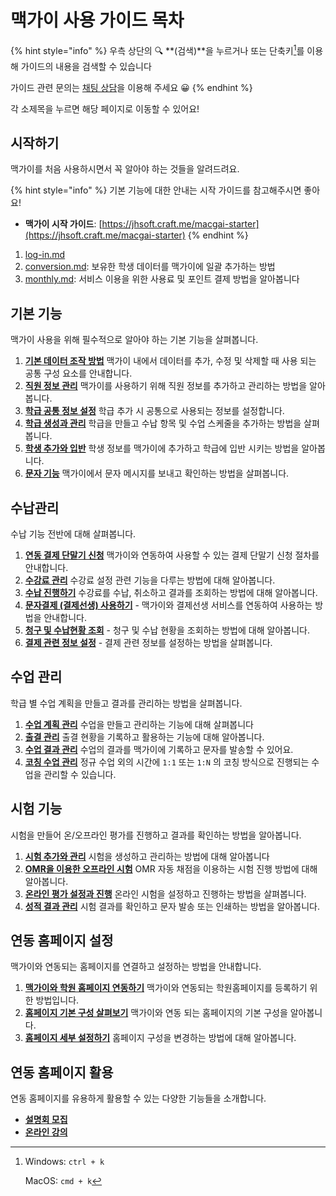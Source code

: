 # 맥가이 사용 가이드 목차

{% hint style="info" %}
우측 상단의 🔍 **(검색)**을 누르거나 또는 단축키[^1]를 이용해 가이드의 내용을 검색할 수 있습니다

가이드 관련 문의는 [채팅 상담](https://macgai7.channel.io/lounge)을 이용해 주세요 :grinning:
{% endhint %}

각 소제목을 누르면 해당 페이지로 이동할 수 있어요!

## 시작하기

맥가이를 처음 사용하시면서 꼭 알아야 하는 것들을 알려드려요.

{% hint style="info" %}
기본 기능에 대한 안내는 시작 가이드를 참고해주시면 좋아요!

* **맥가이 시작 가이드**: [https://jhsoft.craft.me/macgai-starter](https://jhsoft.craft.me/macgai-starter)
{% endhint %}

1. [log-in.md](get-started/log-in.md "mention")
2. [conversion.md](get-started/conversion.md "mention"): 보유한 학생 데이터를 맥가이에 일괄 추가하는 방법
3. [monthly.md](get-started/monthly.md "mention"): 서비스 이용을 위한 사용료 및 포인트 결제 방법을 알아봅니다

## 기본 기능

맥가이 사용을 위해 필수적으로 알아야 하는 기본 기능을 살펴봅니다.

1. [**기본 데이터 조작 방법**](basic-features/data.md) 맥가이 내에서 데이터를 추가, 수정 및 삭제할 때 사용 되는 공통 구성 요소를 안내합니다.
2. [**직원 정보 관리**](basic-features/staff-basic/) 맥가이를 사용하기 위해 직원 정보를 추가하고 관리하는 방법을 알아봅니다.
3. [**학급 공통 정보 설정**](basic-features/class-setting/) 학급 추가 시 공통으로 사용되는 정보를 설정합니다.
4. [**학급 생성과 관리**](basic-features/class/) 학급을 만들고 수납 항목 및 수업 스케줄을 추가하는 방법을 살펴봅니다.
5. [**학생 추가와 입반**](basic-features/student/) 학생 정보를 맥가이에 추가하고 학급에 입반 시키는 방법을 알아봅니다.
6. [**문자 기능**](basic-features/message/) 맥가이에서 문자 메시지를 보내고 확인하는 방법을 살펴봅니다.

## 수납관리

수납 기능 전반에 대해 살펴봅니다.

1. [**연동 결제 단말기 신청**](get-started/allthatpay.md) 맥가이와 연동하여 사용할 수 있는 결제 단말기 신청 절차를 안내합니다.
2. [**수강료 관리**](payments/tuition-mgmt/)  수강료 설정 관련 기능을 다루는 방법에 대해 알아봅니다.
3. [**수납 진행하기**](payments/receiving/) 수강료를 수납, 취소하고 결과를 조회하는 방법에 대해 알아봅니다.
4. [**문자결제 (결제선생) 사용하기**](payments/payssam/) - 맥가이와 결제선생 서비스를 연동하여 사용하는 방법을 안내합니다.
5. [**청구 및 수납현황 조회**](payments/lookup/) - 청구 및 수납 현황을 조회하는 방법에 대해 알아봅니다.
6. [**결제 관련 정보 설정**](payments/info.md) - 결제 관련 정보를 설정하는 방법을 살펴봅니다.

## 수업 관리

학급 별 수업 계획을 만들고 결과를 관리하는 방법을 살펴봅니다.

1. [**수업 계획 관리**](class/planning/) 수업을 만들고 관리하는 기능에 대해 살펴봅니다
2. [**출결 관리**](class/attendance/) 출결 현황을 기록하고 활용하는 기능에 대해 알아봅니다.
3. [**수업 결과 관리**](class/results/) 수업의 결과를 맥가이에 기록하고 문자를 발송할 수 있어요.
4. [**코칭 수업 관리**](class/coaching/) 정규 수업 외의 시간에 `1:1` 또는 `1:N` 의 코칭 방식으로 진행되는 수업을 관리할 수 있습니다.

## 시험 기능

시험을 만들어 온/오프라인 평가를 진행하고 결과를 확인하는 방법을 알아봅니다.

1. [**시험 추가와 관리**](test/add-test/) 시험을 생성하고 관리하는 방법에 대해 알아봅니다
2. [**OMR을 이용한 오프라인 시험**](test/omr/) OMR 자동 채점을 이용하는 시험 진행 방법에 대해 알아봅니다.
3. [**온라인 평가 설정과 진행**](test/online.md) 온라인 시험을 설정하고 진행하는 방법을 살펴봅니다.
4. [**성적 결과 관리**](test/test-result/) 시험 결과를 확인하고 문자 발송 또는 인쇄하는 방법을 알아봅니다.

## 연동 홈페이지 설정

맥가이와 연동되는 홈페이지를 연결하고 설정하는 방법을 안내합니다.

1. [**맥가이와 학원 홈페이지 연동하기**](homepage/link.md) 맥가이와 연동되는 학원홈페이지를 등록하기 위한 방법입니다.
2. [**홈페이지 기본 구성 살펴보기**](homepage/general.md) 맥가이와 연동 되는 홈페이지의 기본 구성을 알아봅니다.
3. [**홈페이지 세부 설정하기**](homepage/settings/) 홈페이지 구성을 변경하는 방법에 대해 알아봅니다.

## 연동 홈페이지 활용

연동 홈페이지를 유용하게 활용할 수 있는 다양한 기능들을 소개합니다.

* [**설명회 모집**](utilizing-homepage/presentation.md)
* [**온라인 강의**](utilizing-homepage/online-lecture.md)



[^1]: Windows: `ctrl + k`

    MacOS: `cmd + k`
